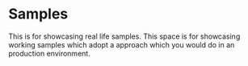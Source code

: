 # Samples
This is for showcasing real life samples. This space is for showcasing working samples which adopt a approach which you would do in an production environment. 
